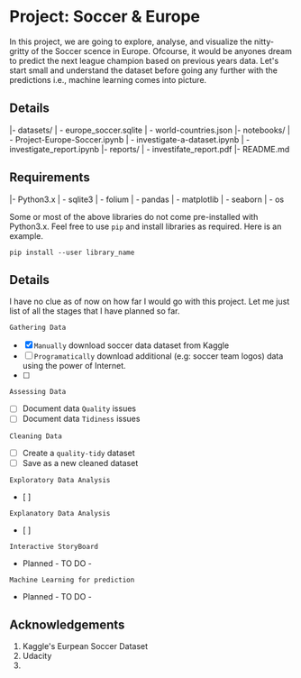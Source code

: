 # Project: Soccer & Europe
In this project, we are going to explore, analyse, and visualize the nitty-gritty of the Soccer scence in Europe. Ofcourse, it would be anyones dream to predict the next league champion based on previous years data. Let's start small and understand the dataset before going any further with the predictions i.e., machine learning comes into picture. 

## Details
|- datasets/
|	- europe_soccer.sqlite
|	- world-countries.json
|- notebooks/
|	- Project-Europe-Soccer.ipynb
|	- investigate-a-dataset.ipynb
| 	- investigate_report.ipynb
|- reports/
|	- investifate_report.pdf
|- README.md

## Requirements
|- Python3.x
|    - sqlite3
|    - folium
|    - pandas
|    - matplotlib
|    - seaborn 
|    - os

Some or most of the above libraries do not come pre-installed with Python3.x. Feel free to use `pip` and install libraries as required. Here is an example. 
```shell
pip install --user library_name
```

## Details
I have no clue as of now on how far I would go with this project. Let me just list of all the stages that I have planned so far.

`Gathering Data`
- [x] `Manually` download soccer data dataset from Kaggle
- [ ] `Programatically` download additional (e.g: soccer team logos) data using the power of Internet.
- [ ] 

`Assessing Data`
- [ ] Document data `Quality` issues
- [ ] Document data `Tidiness` issues

`Cleaning Data`
- [ ] Create a `quality-tidy` dataset
- [ ] Save as a new cleaned dataset

`Exploratory Data Analysis`
- [ ]

`Explanatory Data Analysis`
- [ ]

`Interactive StoryBoard`
- Planned - TO DO -

`Machine Learning for prediction`
- Planned - TO DO - 


## Acknowledgements
1. Kaggle's Eurpean Soccer Dataset 
2. Udacity 
3. 
` `

